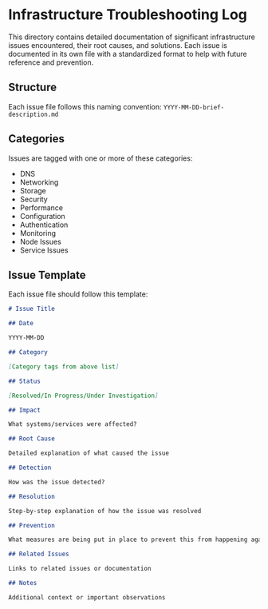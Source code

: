 # Infrastructure Troubleshooting Log

This directory contains detailed documentation of significant infrastructure issues encountered, their root causes, and
solutions. Each issue is documented in its own file with a standardized format to help with future reference and
prevention.

## Structure

Each issue file follows this naming convention: `YYYY-MM-DD-brief-description.md`

## Categories

Issues are tagged with one or more of these categories:

- DNS
- Networking
- Storage
- Security
- Performance
- Configuration
- Authentication
- Monitoring
- Node Issues
- Service Issues

## Issue Template

Each issue file should follow this template:

```markdown
# Issue Title

## Date

YYYY-MM-DD

## Category

[Category tags from above list]

## Status

[Resolved/In Progress/Under Investigation]

## Impact

What systems/services were affected?

## Root Cause

Detailed explanation of what caused the issue

## Detection

How was the issue detected?

## Resolution

Step-by-step explanation of how the issue was resolved

## Prevention

What measures are being put in place to prevent this from happening again?

## Related Issues

Links to related issues or documentation

## Notes

Additional context or important observations
```
